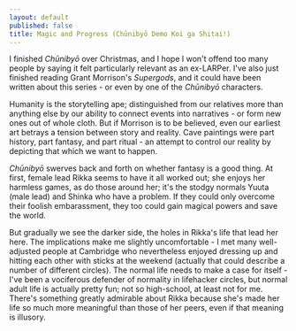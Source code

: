 ```yaml
---
layout: default
published: false
title: Magic and Progress (Chūnibyō Demo Koi ga Shitai!)
---
```


I finished *Chūnibyō* over Christmas, and I hope I won't offend too many people by saying it felt particularly relevant as an ex-LARPer. I've also just finished reading Grant Morrison's *Supergods*, and it could have been written about this series - or even by one of the *Chūnibyō* characters.

Humanity is the storytelling ape; distinguished from our relatives more than anything else by our ability to connect events into narratives - or form new ones out of whole cloth. But if Morrison is to be believed, even our earliest art betrays a tension between story and reality. Cave paintings were part history, part fantasy, and part ritual - an attempt to control our reality by depicting that which we want to happen.

*Chūnibyō* swerves back and forth on whether fantasy is a good thing. At first, female lead Rikka seems to have it all worked out; she enjoys her harmless games, as do those around her; it's the stodgy normals Yuuta (male lead) and Shinka who have a problem. If they could only overcome their foolish embarassment, they too could gain magical powers and save the world.

But gradually we see the darker side, the holes in Rikka's life that lead her here. The implications make me slightly uncomfortable - I met many well-adjusted people at Cambridge who nevertheless enjoyed dressing up and hitting each other with sticks at the weekend (actually that could describe a number of different circles). The normal life needs to make a case for itself - I've been a vociferous defender of normality in lifehacker circles, but normal adult life is actually pretty fun; not so high-school, at least not for me. There's something greatly admirable about Rikka because she's made her life so much more meaningful than those of her peers, even if that meaning is illusory.